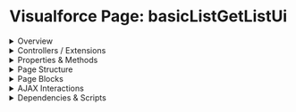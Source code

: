 # Visualforce Page: basicListGetListUi

<details>
<summary>Overview</summary>

## Visualforce Page Overview: basicListGetListUi

No overview found.

### Purpose of the Page
No purpose found.



### Metadata
- **API Version**: 54
- **Label**: Basic List

</details>

<details>
<summary>Controllers / Extensions</summary>

## Key Controllers / Extensions Used
- **Standard Controller**: Account
- **Custom Controller**: None
- **Extensions**: 
  None

</details>

<details>
<summary>Properties & Methods</summary>

## Properties
No public properties found in associated Apex controllers/extensions.

## Methods
No public methods found in associated Apex controllers/extensions.

</details>

<details>
<summary>Page Structure</summary>

### Forms
- Contains 1 `apex:form` component(s)

### Inputs
- No input bindings (`apex:inputField`, `apex:inputText`, etc.) detected

### Buttons
- No button actions (`apex:commandButton`, `apex:button`, `apex:commandLink`) detected

</details>

<details>
<summary>Page Blocks</summary>
## Page Blocks on the Page
No `apex:pageBlock` components detected.
</details>

<details>
<summary>AJAX Interactions</summary>

- No `apex:actionSupport` components detected

- No `apex:outputPanel` components with an ID detected

</details>

<details>
<summary>Dependencies & Scripts</summary>

### Objects
- `Account`

### Fields
- `accounts`
- `account.Name`
- `account.Type`
- `account.Phone`
- `account.NumberOfEmployees`

### Custom Components
- No custom components detected

### Scripts
- No script tags detected

</details>